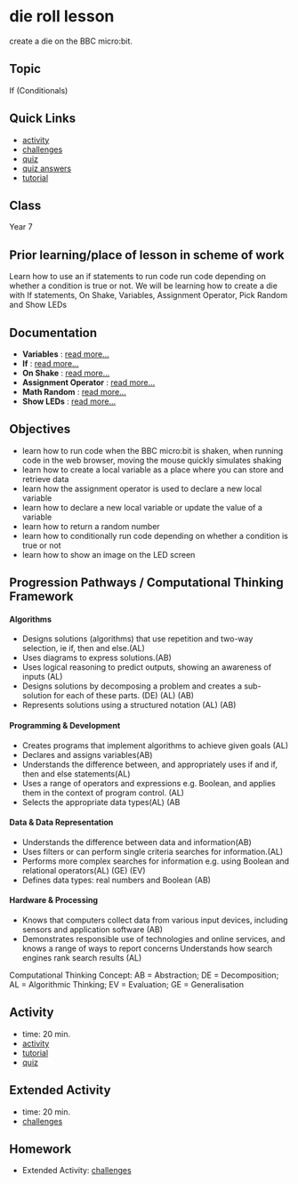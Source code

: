 # die roll lesson

create a die on the BBC micro:bit.

## Topic

If (Conditionals)

## Quick Links

* [activity](/lessons/die-roll/activity)
* [challenges](/lessons/die-roll/challenges)
* [quiz](/lessons/die-roll/quiz)
* [quiz answers](/lessons/die-roll/quiz-answers)
* [tutorial](/lessons/die-roll/tutorial)

## Class

Year 7

## Prior learning/place of lesson in scheme of work

Learn how to use an if statements to run code run code depending on whether a condition is true or not. We will be learning how to create a die with If statements, On Shake, Variables, Assignment Operator, Pick Random and Show LEDs

## Documentation

* **Variables** : [read more...](/reference/variables/var)
* **If** : [read more...](/reference/logic/if)
* **On Shake** : [read more...](/reference/input/on-gesture)
* **Assignment Operator** : [read more...](/reference/variables/assign)
* **Math Random** : [read more...](/js/math)
* **Show LEDs** : [read more...](/reference/basic/show-leds)

## Objectives

* learn how to run code when the BBC micro:bit is shaken, when running code in the web browser, moving the mouse quickly simulates shaking
* learn how to create a local variable as a place where you can store and retrieve data
* learn how the assignment operator is used to declare a new local variable
* learn how to declare a new local variable or update the value of a variable
* learn how to return a random number
* learn how to conditionally run code depending on whether a condition is true or not
* learn how to show an image on the LED screen

## Progression Pathways / Computational Thinking Framework

#### Algorithms

* Designs solutions (algorithms) that use repetition and two-way  selection, ie if, then and else.(AL)
* Uses diagrams to express solutions.(AB)
*  Uses logical reasoning to predict  outputs, showing an awareness of inputs (AL)
*  Designs solutions  by decomposing a problem and creates a sub-solution for each of these parts. (DE) (AL) (AB)
* Represents solutions using a structured notation (AL) (AB)

#### Programming & Development

* Creates programs that implement algorithms to achieve given goals (AL)
*  Declares and assigns variables(AB)
* Understands the difference between, and appropriately uses if and if, then and else statements(AL)
* Uses a range of operators and expressions e.g. Boolean, and applies them in the context of program control. (AL)
* Selects the appropriate data types(AL) (AB

#### Data & Data Representation

* Understands the difference between data and information(AB)
* Uses filters or can perform single criteria searches for information.(AL)
* Performs more complex searches for information e.g. using Boolean and relational operators(AL) (GE) (EV)
* Defines data types: real numbers and Boolean (AB)

#### Hardware & Processing

* Knows that computers collect data from various input devices, including sensors and application software (AB)
* Demonstrates responsible use of technologies and online services, and knows a range of ways to report concerns Understands how search engines rank search results (AL)

Computational Thinking Concept: AB = Abstraction; DE = Decomposition; AL = Algorithmic Thinking; EV = Evaluation; GE = Generalisation

## Activity

* time: 20 min.
* [activity](/lessons/die-roll/activity)
* [tutorial](/lessons/die-roll/tutorial)
* [quiz](/lessons/die-roll/quiz)

## Extended Activity

* time: 20 min.
* [challenges](/lessons/die-roll/challenges)

## Homework

* Extended Activity: [challenges](/lessons/die-roll/challenges)

